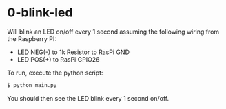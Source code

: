 # 0-blink-led

Will blink an LED on/off every 1 second assuming the following wiring from the Raspberry PI:

- LED NEG(-) to 1k Resistor to RasPi GND
- LED POS(+) to RasPi GPIO26

To run, execute the python script:

```bash
$ python main.py
```

You should then see the LED blink every 1 second on/off.
